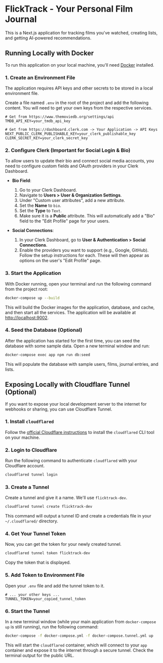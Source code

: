 # FlickTrack - Your Personal Film Journal

This is a Next.js application for tracking films you've watched, creating lists, and getting AI-powered recommendations.

## Running Locally with Docker

To run this application on your local machine, you'll need [Docker](https://www.docker.com/products/docker-desktop/) installed.

### 1. Create an Environment File

The application requires API keys and other secrets to be stored in a local environment file.

Create a file named `.env` in the root of the project and add the following content. You will need to get your own keys from the respective services.

```env
# Get from https://www.themoviedb.org/settings/api
TMDB_API_KEY=your_tmdb_api_key

# Get from https://dashboard.clerk.com -> Your Application -> API Keys
NEXT_PUBLIC_CLERK_PUBLISHABLE_KEY=your_clerk_publishable_key
CLERK_SECRET_KEY=your_clerk_secret_key
```

### 2. Configure Clerk (Important for Social Login & Bio)

To allow users to update their bio and connect social media accounts, you need to configure custom fields and OAuth providers in your Clerk Dashboard.

*   **Bio Field**:
    1.  Go to your Clerk Dashboard.
    2.  Navigate to **Users > User & Organization Settings**.
    3.  Under "Custom user attributes", add a new attribute.
    4.  Set the **Name** to `bio`.
    5.  Set the **Type** to `Text`.
    6.  Make sure it is a **Public** attribute.
    This will automatically add a "Bio" field to the "Edit Profile" page for your users.

*   **Social Connections**:
    1.  In your Clerk Dashboard, go to **User & Authentication > Social Connections**.
    2.  Enable the providers you want to support (e.g., Google, GitHub). Follow the setup instructions for each.
    These will then appear as options on the user's "Edit Profile" page.

### 3. Start the Application

With Docker running, open your terminal and run the following command from the project root:

```bash
docker-compose up --build
```

This will build the Docker images for the application, database, and cache, and then start all the services. The application will be available at [http://localhost:9002](http://localhost:9002).

### 4. Seed the Database (Optional)

After the application has started for the first time, you can seed the database with some sample data. Open a new terminal window and run:

```bash
docker-compose exec app npm run db:seed
```

This will populate the database with sample users, films, journal entries, and lists.

## Exposing Locally with Cloudflare Tunnel (Optional)

If you want to expose your local development server to the internet for webhooks or sharing, you can use Cloudflare Tunnel.

### 1. Install `cloudflared`

Follow the [official Cloudflare instructions](https://developers.cloudflare.com/cloudflare-one/connections/connect-networks/install-and-setup/installation/) to install the `cloudflared` CLI tool on your machine.

### 2. Login to Cloudflare

Run the following command to authenticate `cloudflared` with your Cloudflare account.

```bash
cloudflared tunnel login
```

### 3. Create a Tunnel

Create a tunnel and give it a name. We'll use `flicktrack-dev`.

```bash
cloudflared tunnel create flicktrack-dev
```

This command will output a tunnel ID and create a credentials file in your `~/.cloudflared/` directory.

### 4. Get Your Tunnel Token

Now, you can get the token for your newly created tunnel.

```bash
cloudflared tunnel token flicktrack-dev
```

Copy the token that is displayed.

### 5. Add Token to Environment File

Open your `.env` file and add the tunnel token to it.

```env
# ... your other keys ...
TUNNEL_TOKEN=your_copied_tunnel_token
```

### 6. Start the Tunnel

In a new terminal window (while your main application from `docker-compose up` is still running), run the following command:

```bash
docker-compose -f docker-compose.yml -f docker-compose.tunnel.yml up
```

This will start the `cloudflared` container, which will connect to your `app` container and expose it to the internet through a secure tunnel. Check the terminal output for the public URL.
